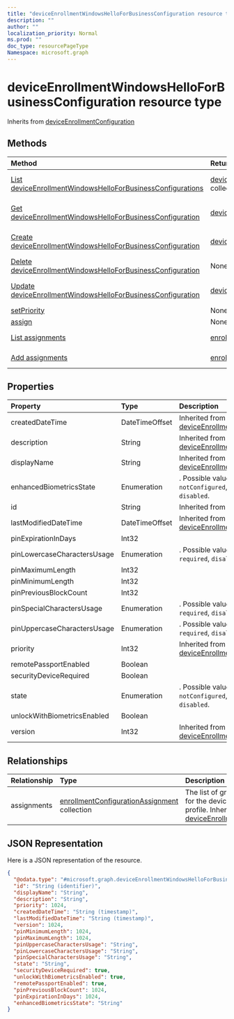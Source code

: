 ```yaml
---
title: "deviceEnrollmentWindowsHelloForBusinessConfiguration resource type"
description: ""
author: ""
localization_priority: Normal
ms.prod: ""
doc_type: resourcePageType
Namespace: microsoft.graph
---
```



# deviceEnrollmentWindowsHelloForBusinessConfiguration resource type




Inherits from [deviceEnrollmentConfiguration](../resources/deviceEnrollmentConfiguration.md)

## Methods
|Method|Return Type|Description|
|:---|:---|:---|
|[List deviceEnrollmentWindowsHelloForBusinessConfigurations](../api/deviceenrollmentwindowshelloforbusinessconfiguration-list.md)|[deviceEnrollmentWindowsHelloForBusinessConfiguration](../resources/deviceEnrollmentWindowsHelloForBusinessConfiguration.md) collection|List properties and relationships of the [deviceEnrollmentWindowsHelloForBusinessConfiguration](../resources/deviceenrollmentwindowshelloforbusinessconfiguration.md) objects.|
|[Get deviceEnrollmentWindowsHelloForBusinessConfiguration](../api/deviceenrollmentwindowshelloforbusinessconfiguration-get.md)|[deviceEnrollmentWindowsHelloForBusinessConfiguration](../resources/deviceEnrollmentWindowsHelloForBusinessConfiguration.md)|Read properties and relationships of the [deviceEnrollmentWindowsHelloForBusinessConfiguration](../resources/deviceenrollmentwindowshelloforbusinessconfiguration.md) object.|
|[Create deviceEnrollmentWindowsHelloForBusinessConfiguration](../api/deviceenrollmentwindowshelloforbusinessconfiguration-create.md)|[deviceEnrollmentWindowsHelloForBusinessConfiguration](../resources/deviceEnrollmentWindowsHelloForBusinessConfiguration.md)|Create a new [deviceEnrollmentWindowsHelloForBusinessConfiguration](../resources/deviceenrollmentwindowshelloforbusinessconfiguration.md) object.|
|[Delete deviceEnrollmentWindowsHelloForBusinessConfiguration](../api/deviceenrollmentwindowshelloforbusinessconfiguration-delete.md)|None|Deletes a [deviceEnrollmentWindowsHelloForBusinessConfiguration](../resources/deviceenrollmentwindowshelloforbusinessconfiguration.md).|
|[Update deviceEnrollmentWindowsHelloForBusinessConfiguration](../api/deviceenrollmentwindowshelloforbusinessconfiguration-update.md)|[deviceEnrollmentWindowsHelloForBusinessConfiguration](../resources/deviceEnrollmentWindowsHelloForBusinessConfiguration.md)|Update the properties of a [deviceEnrollmentWindowsHelloForBusinessConfiguration](../resources/deviceenrollmentwindowshelloforbusinessconfiguration.md) object.|
|[setPriority](../api/deviceenrollmentwindowshelloforbusinessconfiguration-setpriority.md)|None||
|[assign](../api/deviceenrollmentwindowshelloforbusinessconfiguration-assign.md)|None||
|[List assignments](../api/deviceenrollmentwindowshelloforbusinessconfiguration-list-assignments.md)|[enrollmentConfigurationAssignment](../resources/enrollmentConfigurationAssignment.md) collection|Get the enrollmentConfigurationAssignments from the assignments navigation property.|
|[Add assignments](../api/deviceenrollmentwindowshelloforbusinessconfiguration-post-assignments.md)|[enrollmentConfigurationAssignment](../resources/enrollmentConfigurationAssignment.md)|Add assignments by posting to the assignments collection.|

## Properties
|Property|Type|Description|
|:---|:---|:---|
|createdDateTime|DateTimeOffset| Inherited from [deviceEnrollmentConfiguration](../resources/deviceEnrollmentConfiguration.md)|
|description|String| Inherited from [deviceEnrollmentConfiguration](../resources/deviceEnrollmentConfiguration.md)|
|displayName|String| Inherited from [deviceEnrollmentConfiguration](../resources/deviceEnrollmentConfiguration.md)|
|enhancedBiometricsState|Enumeration|. Possible values are: `notConfigured`, `enabled`, `disabled`.|
|id|String| Inherited from [entity](../resources/entity.md)|
|lastModifiedDateTime|DateTimeOffset| Inherited from [deviceEnrollmentConfiguration](../resources/deviceEnrollmentConfiguration.md)|
|pinExpirationInDays|Int32||
|pinLowercaseCharactersUsage|Enumeration|. Possible values are: `allowed`, `required`, `disallowed`.|
|pinMaximumLength|Int32||
|pinMinimumLength|Int32||
|pinPreviousBlockCount|Int32||
|pinSpecialCharactersUsage|Enumeration|. Possible values are: `allowed`, `required`, `disallowed`.|
|pinUppercaseCharactersUsage|Enumeration|. Possible values are: `allowed`, `required`, `disallowed`.|
|priority|Int32| Inherited from [deviceEnrollmentConfiguration](../resources/deviceEnrollmentConfiguration.md)|
|remotePassportEnabled|Boolean||
|securityDeviceRequired|Boolean||
|state|Enumeration|. Possible values are: `notConfigured`, `enabled`, `disabled`.|
|unlockWithBiometricsEnabled|Boolean||
|version|Int32| Inherited from [deviceEnrollmentConfiguration](../resources/deviceEnrollmentConfiguration.md)|

## Relationships
|Relationship|Type|Description|
|:---|:---|:---|
|assignments|[enrollmentConfigurationAssignment](../resources/enrollmentConfigurationAssignment.md) collection|The list of group assignments for the device configuration profile. Inherited from [deviceEnrollmentConfiguration](../resources/deviceEnrollmentConfiguration.md)|

## JSON Representation
Here is a JSON representation of the resource.
<!-- {
  "blockType": "resource",
  "keyProperty": "id",
  "@odata.type": "microsoft.graph.deviceEnrollmentWindowsHelloForBusinessConfiguration",
  "baseType": "microsoft.graph.deviceEnrollmentConfiguration",
  "openType": false
}
-->
``` json
{
  "@odata.type": "#microsoft.graph.deviceEnrollmentWindowsHelloForBusinessConfiguration",
  "id": "String (identifier)",
  "displayName": "String",
  "description": "String",
  "priority": 1024,
  "createdDateTime": "String (timestamp)",
  "lastModifiedDateTime": "String (timestamp)",
  "version": 1024,
  "pinMinimumLength": 1024,
  "pinMaximumLength": 1024,
  "pinUppercaseCharactersUsage": "String",
  "pinLowercaseCharactersUsage": "String",
  "pinSpecialCharactersUsage": "String",
  "state": "String",
  "securityDeviceRequired": true,
  "unlockWithBiometricsEnabled": true,
  "remotePassportEnabled": true,
  "pinPreviousBlockCount": 1024,
  "pinExpirationInDays": 1024,
  "enhancedBiometricsState": "String"
}
```

